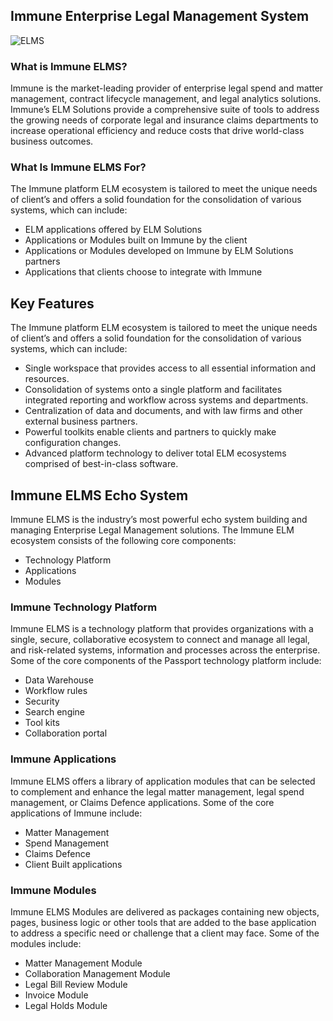 ## Immune Enterprise Legal Management System

<img alt="ELMS" src="https://www.leanlaw.co/wp-content/uploads/1535426_InvoicesCommunicate_Blog-Post-Hero-Image_1200X630_010523.png">

### What is Immune ELMS?
Immune is the market-leading provider of enterprise legal spend and matter management, contract lifecycle management, and legal analytics solutions. Immune’s ELM Solutions provide a comprehensive suite of tools to address the growing needs of corporate legal and insurance claims departments to increase operational efficiency and reduce costs that drive world-class business outcomes.

### What Is Immune ELMS For?

The Immune platform ELM ecosystem is tailored to meet the unique needs of client’s and offers a solid foundation for the consolidation of various systems, which can include:
- ELM applications offered by ELM Solutions
- Applications or Modules built on Immune by the client
- Applications or Modules developed on Immune by ELM Solutions partners
- Applications that clients choose to integrate with Immune

 ## Key Features
The Immune platform ELM ecosystem is tailored to meet the unique needs of client’s and offers a solid foundation for the consolidation of various systems, which can include:
- Single workspace that provides access to all essential information and resources.
- Consolidation of systems onto a single platform and facilitates integrated reporting and workflow across systems and departments.
- Centralization of data and documents, and with law firms and other external business partners.
- Powerful toolkits enable clients and partners to quickly make configuration changes.
- Advanced platform technology to deliver total ELM ecosystems comprised of best-in-class software.

## Immune ELMS Echo System

Immune ELMS is the industry’s most powerful echo system building and managing Enterprise Legal Management solutions.
The Immune ELM ecosystem consists of the following core components:
- Technology Platform
- Applications
- Modules 

### Immune Technology Platform

Immune ELMS is a technology platform that provides organizations with a single, secure, collaborative ecosystem to connect and manage all legal, and risk-related systems, information and processes across the enterprise. 
Some of the core components of the Passport technology platform include:
- Data Warehouse
- Workflow rules
- Security
- Search engine
- Tool kits
- Collaboration portal

### Immune Applications
Immune ELMS offers a library of application modules that can be selected to complement and enhance the legal matter management, legal spend management, or Claims Defence applications.
Some of the core applications of Immune include:
- Matter Management
- Spend Management
- Claims Defence
- Client Built applications

### Immune Modules
Immune ELMS Modules are delivered as packages containing new objects, pages, business logic or other tools that are added to the base application to address a specific need or challenge that a client may face.
Some of the modules include:
- Matter Management Module
- Collaboration Management Module
- Legal Bill Review Module
- Invoice Module
- Legal Holds Module
